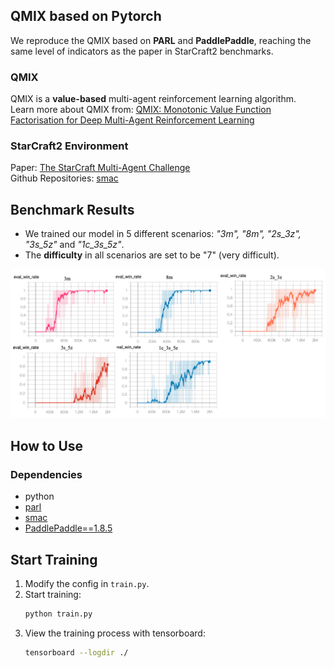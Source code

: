 ## QMIX based on Pytorch
We reproduce the QMIX based on **PARL** and **PaddlePaddle**, reaching the same level of indicators as the paper in StarCraft2 benchmarks.
### QMIX
QMIX is a **value-based** multi-agent reinforcement learning algorithm.  
Learn more about QMIX from: [QMIX: Monotonic Value Function Factorisation for Deep Multi-Agent Reinforcement Learning](https://arxiv.org/abs/1803.11485)
### StarCraft2 Environment
Paper: [The StarCraft Multi-Agent Challenge](https://arxiv.org/pdf/1902.04043)  
Github Repositories: [smac](https://github.com/oxwhirl/smac)  
## Benchmark Results
- We trained our model in 5 different scenarios: *"3m", "8m", "2s_3z", "3s_5z"* and *"1c_3s_5z"*.
- The **difficulty** in all scenarios are set to be "7" (very difficult).  

<img src="images/paddle-qmix-result.png" width = "1500"  alt="Performance" />

## How to Use
### Dependencies
- python
- [parl](https://github.com/PaddlePaddle/PARL)
- [smac](https://github.com/oxwhirl/smac)
- [PaddlePaddle==1.8.5](https://github.com/PaddlePaddle/Paddle)

## Start Training
1. Modify the config in `train.py`.
2. Start training:
    ```bash
    python train.py
    ```
3. View the training process with tensorboard:
    ```bash
    tensorboard --logdir ./
    ```
